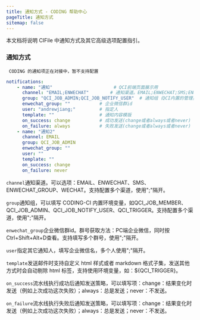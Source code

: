 ```yaml
---
title: 通知方式 - CODING 帮助中心
pageTitle: 通知方式
sitemap: false
---
```


本文档将说明 CIFile 中通知方式及其它高级选项配置指引。

### 通知方式
``` CODING 的通知项正在对接中，暂不支持配置```

```yaml
notifications:
    - name: "通知"                       # QCI前端页面展示用
      channel: "EMAIL;ENWECHAT"        # 通知渠道。EMAIL;ENWECHAT;SMS;ENWECHAT_GROUP;WECHAT
      group: "QCI_JOB_ADMIN;QCI_JOB_NOTIFY_USER"  # 通知组（QCI内置的管理员成员等，如：QCI_JOB_MEMBER;QCI_JOB_ADMIN;QCI_JOB_NOTIFY_USER;QCI_TRIGGER）
      enwechat_group: ""           # 企业微信群id
      user: "andrewjiang;"         # 指定人
      template: ""                 # 通知内容模版
      on_success: change           # 成功发送(change或者always或者never)
      on_failure: always           # 失败发送(change或者always或者never)
    - name: "通知2"
      channel: EMAIL
      group: QCI_JOB_ADMIN
      enwechat_group: ""
      user: ""
      template: ""
      on_success: change
      on_failure: never
```

`channel`通知渠道。可以选项：EMAIL、ENWECHAT、SMS、ENWECHAT_GROUP、WECHAT。支持配置多个渠道，使用";"隔开。

`group`通知组，可以填写 CODING-CI 内置环境变量，如QCI_JOB_MEMBER、QCI_JOB_ADMIN、QCI_JOB_NOTIFY_USER、QCI_TRIGGER。支持配置多个渠道，使用";"隔开。

`enwechat_group`企业微信群id。群号获取方法：PC端企业微信，同时按Ctrl+Shift+Alt+D查看。支持填写多个群号，使用";"隔开。

`user`指定其它通知人，填写企业微信名，多个人使用";"隔开。

`template`发送邮件时支持自定义 html 样式或者 markdown 格式子集，发送其他方式时会自动剔除 html 标签，支持使用环境变量，如：${QCI_TRIGGER}。

`on_success`流水线执行成功后通知发送策略，可以填写项：change：结果变化时发送（例如上次成功这次失败）；always：总是发送；never：不发送。

`on_failure`流水线执行失败后通知发送策略，可以填写项：change：结果变化时发送（例如上次成功这次失败）；always：总是发送；never：不发送。


